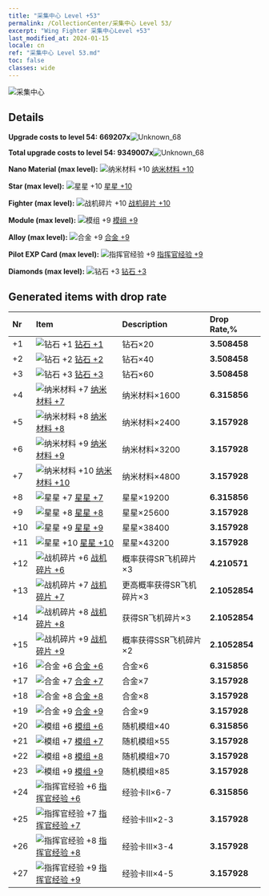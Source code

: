 ```yaml
---
title: "采集中心 Level +53"
permalink: /CollectionCenter/采集中心 Level 53/
excerpt: "Wing Fighter 采集中心Level +53"
last_modified_at: 2024-01-15
locale: cn
ref: "采集中心 Level 53.md"
toc: false
classes: wide
---
```



  ![采集中心](/images/bh_img6.png)

## Details

 **Upgrade costs to level 54:** **669207x**![Unknown_68](/images/item/bh_img25_p.png)

 **Total upgrade costs to level 54:** **9349007x**![Unknown_68](/images/item/bh_img25_p.png)

 **Nano Material (max level):** ![纳米材料 +10](/images/cc/CC_Nano_Material_6_p.png) [纳米材料 +10](/CollectionCenter/纳米材料_10/)

 **Star (max level):** ![星星 +10](/images/cc/CC_Star_6_p.png) [星星 +10](/CollectionCenter/星星_10/)

 **Fighter (max level):** ![战机碎片 +10](/images/cc/CC_Fighter_Shard_6_p.png) [战机碎片 +10](/CollectionCenter/战机碎片_10/)

 **Module (max level):** ![模组 +9](/images/cc/CC_Module_6_p.png) [模组 +9](/CollectionCenter/模组_9/)

 **Alloy (max level):** ![合金 +9](/images/cc/CC_Alloy_Plate_6_p.png) [合金 +9](/CollectionCenter/合金_9/)

 **Pilot EXP Card (max level):** ![指挥官经验 +9](/images/cc/CC_Pilot_EXP_Card_6_p.png) [指挥官经验 +9](/CollectionCenter/指挥官经验_9/)

 **Diamonds (max level):** ![钻石 +3](/images/cc/CC_Diamond_3_p.png) [钻石 +3](/CollectionCenter/钻石_3/)

## Generated items with drop rate

  |  Nr |     Item   |    Description   |  Drop Rate,% |
  |:----|:-----------|:-----------------|:-------------|
  | +1 | ![钻石 +1](/images/cc/CC_Diamond_1_p.png) [钻石 +1](/CollectionCenter/钻石_1/) | 钻石×20 | **3.508458** |
  | +2 | ![钻石 +2](/images/cc/CC_Diamond_2_p.png) [钻石 +2](/CollectionCenter/钻石_2/) | 钻石×40 | **3.508458** |
  | +3 | ![钻石 +3](/images/cc/CC_Diamond_3_p.png) [钻石 +3](/CollectionCenter/钻石_3/) | 钻石×60 | **3.508458** |
  | +4 | ![纳米材料 +7](/images/cc/CC_Nano_Material_5_p.png) [纳米材料 +7](/CollectionCenter/纳米材料_7/) | 纳米材料×1600 | **6.315856** |
  | +5 | ![纳米材料 +8](/images/cc/CC_Nano_Material_5_p.png) [纳米材料 +8](/CollectionCenter/纳米材料_8/) | 纳米材料×2400 | **3.157928** |
  | +6 | ![纳米材料 +9](/images/cc/CC_Nano_Material_6_p.png) [纳米材料 +9](/CollectionCenter/纳米材料_9/) | 纳米材料×3200 | **3.157928** |
  | +7 | ![纳米材料 +10](/images/cc/CC_Nano_Material_6_p.png) [纳米材料 +10](/CollectionCenter/纳米材料_10/) | 纳米材料×4800 | **3.157928** |
  | +8 | ![星星 +7](/images/cc/CC_Star_5_p.png) [星星 +7](/CollectionCenter/星星_7/) | 星星×19200 | **6.315856** |
  | +9 | ![星星 +8](/images/cc/CC_Star_5_p.png) [星星 +8](/CollectionCenter/星星_8/) | 星星×25600 | **3.157928** |
  | +10 | ![星星 +9](/images/cc/CC_Star_6_p.png) [星星 +9](/CollectionCenter/星星_9/) | 星星×38400 | **3.157928** |
  | +11 | ![星星 +10](/images/cc/CC_Star_6_p.png) [星星 +10](/CollectionCenter/星星_10/) | 星星×43200 | **3.157928** |
  | +12 | ![战机碎片 +6](/images/cc/CC_Fighter_Shard_5_p.png) [战机碎片 +6](/CollectionCenter/战机碎片_6/) | 概率获得SR飞机碎片×3 | **4.210571** |
  | +13 | ![战机碎片 +7](/images/cc/CC_Fighter_Shard_5_p.png) [战机碎片 +7](/CollectionCenter/战机碎片_7/) | 更高概率获得SR飞机碎片×3 | **2.1052854** |
  | +14 | ![战机碎片 +8](/images/cc/CC_Fighter_Shard_5_p.png) [战机碎片 +8](/CollectionCenter/战机碎片_8/) | 获得SR飞机碎片×3 | **2.1052854** |
  | +15 | ![战机碎片 +9](/images/cc/CC_Fighter_Shard_6_p.png) [战机碎片 +9](/CollectionCenter/战机碎片_9/) | 概率获得SSR飞机碎片×2 | **2.1052854** |
  | +16 | ![合金 +6](/images/cc/CC_Alloy_Plate_5_p.png) [合金 +6](/CollectionCenter/合金_6/) | 合金×6 | **6.315856** |
  | +17 | ![合金 +7](/images/cc/CC_Alloy_Plate_5_p.png) [合金 +7](/CollectionCenter/合金_7/) | 合金×7 | **3.157928** |
  | +18 | ![合金 +8](/images/cc/CC_Alloy_Plate_5_p.png) [合金 +8](/CollectionCenter/合金_8/) | 合金×8 | **3.157928** |
  | +19 | ![合金 +9](/images/cc/CC_Alloy_Plate_6_p.png) [合金 +9](/CollectionCenter/合金_9/) | 合金×9 | **3.157928** |
  | +20 | ![模组 +6](/images/cc/CC_Module_5_p.png) [模组 +6](/CollectionCenter/模组_6/) | 随机模组×40 | **6.315856** |
  | +21 | ![模组 +7](/images/cc/CC_Module_5_p.png) [模组 +7](/CollectionCenter/模组_7/) | 随机模组×55 | **3.157928** |
  | +22 | ![模组 +8](/images/cc/CC_Module_5_p.png) [模组 +8](/CollectionCenter/模组_8/) | 随机模组×70 | **3.157928** |
  | +23 | ![模组 +9](/images/cc/CC_Module_6_p.png) [模组 +9](/CollectionCenter/模组_9/) | 随机模组×85 | **3.157928** |
  | +24 | ![指挥官经验 +6](/images/cc/CC_Pilot_EXP_Card_5_p.png) [指挥官经验 +6](/CollectionCenter/指挥官经验_6/) | 经验卡II×6-7 | **6.315856** |
  | +25 | ![指挥官经验 +7](/images/cc/CC_Pilot_EXP_Card_5_p.png) [指挥官经验 +7](/CollectionCenter/指挥官经验_7/) | 经验卡III×2-3 | **3.157928** |
  | +26 | ![指挥官经验 +8](/images/cc/CC_Pilot_EXP_Card_5_p.png) [指挥官经验 +8](/CollectionCenter/指挥官经验_8/) | 经验卡III×3-4 | **3.157928** |
  | +27 | ![指挥官经验 +9](/images/cc/CC_Pilot_EXP_Card_6_p.png) [指挥官经验 +9](/CollectionCenter/指挥官经验_9/) | 经验卡III×4-5 | **3.157928** |

